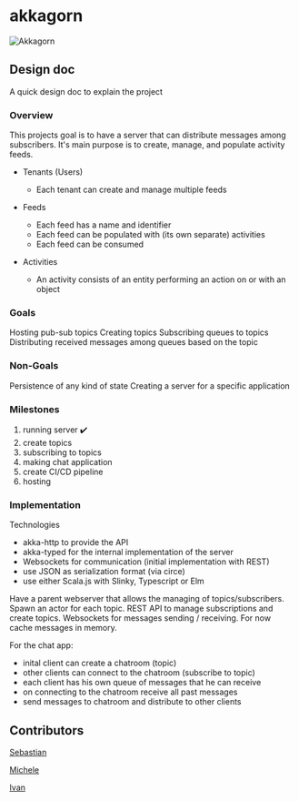 # akkagorn
![Akkagorn](https://i.imgflip.com/4wsxwi.jpg)


##  Design doc
A quick design doc to explain the project

### Overview
This projects goal is to have a server that can distribute messages among subscribers.
It's main purpose is to create, manage, and populate activity feeds.

- Tenants (Users)
  - Each tenant can create and manage multiple feeds

- Feeds
  - Each feed has a name and identifier
  - Each feed can be populated with (its own separate) activities
  - Each feed can be consumed

- Activities
  - An activity consists of an entity performing an action on or with an object

### Goals
Hosting pub-sub topics
Creating topics
Subscribing queues to topics
Distributing received messages among queues based on the topic

### Non-Goals
Persistence of any kind of state
Creating a server for a specific application

### Milestones
  1. running server :heavy_check_mark:
  2. create topics
  3. subscribing to topics
  4. making chat application
  5. create CI/CD pipeline
  6. hosting

### Implementation
Technologies
- akka-http to provide the API
- akka-typed for the internal implementation of the server
- Websockets for communication (initial implementation with REST)
- use JSON as serialization format (via circe)
- use either Scala.js with Slinky, Typescript or Elm

Have a parent webserver that allows the managing of topics/subscribers. Spawn an actor for each topic.
REST API to manage subscriptions and create topics.
Websockets for messages sending / receiving.
For now cache messages in memory.

For the chat app:
- inital client can create a chatroom (topic)
- other clients can connect to the chatroom (subscribe to topic)
- each client has his own queue of messages that he can receive
- on connecting to the chatroom receive all past messages
- send messages to chatroom and distribute to other clients

## Contributors
[Sebastian](https://github.com/sebastianpfluegelmeier)

[Michele](https://github.com/zZKato)

[Ivan](https://github.com/scyhhe)